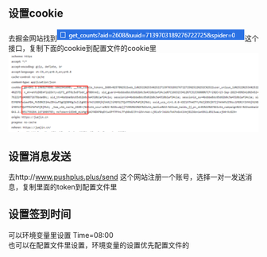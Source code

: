 ## 设置cookie
去掘金网站找到![img.png](imgs/img2.png)这个接口，复制下面的cookie到配置文件的cookie里
![img.png](imgs/img.png)

## 设置消息发送
去http://www.pushplus.plus/send    这个网站注册一个账号，选择一对一发送消息，复制里面的token到配置文件里

## 设置签到时间
可以环境变量里设置 Time=08:00  
也可以在配置文件里设置，环境变量的设置优先配置文件的